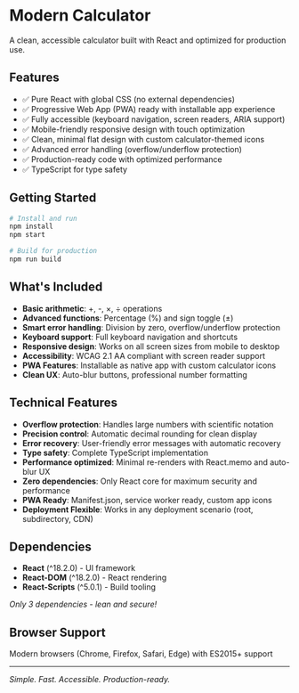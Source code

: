 # Modern Calculator

A clean, accessible calculator built with React and optimized for production use.

## Features

- ✅ Pure React with global CSS (no external dependencies)
- ✅ Progressive Web App (PWA) ready with installable app experience
- ✅ Fully accessible (keyboard navigation, screen readers, ARIA support)
- ✅ Mobile-friendly responsive design with touch optimization
- ✅ Clean, minimal flat design with custom calculator-themed icons
- ✅ Advanced error handling (overflow/underflow protection)
- ✅ Production-ready code with optimized performance
- ✅ TypeScript for type safety

## Getting Started

```bash
# Install and run
npm install
npm start

# Build for production
npm run build
```

## What's Included

- **Basic arithmetic**: +, -, ×, ÷ operations
- **Advanced functions**: Percentage (%) and sign toggle (±)
- **Smart error handling**: Division by zero, overflow/underflow protection
- **Keyboard support**: Full keyboard navigation and shortcuts
- **Responsive design**: Works on all screen sizes from mobile to desktop
- **Accessibility**: WCAG 2.1 AA compliant with screen reader support
- **PWA Features**: Installable as native app with custom calculator icons
- **Clean UX**: Auto-blur buttons, professional number formatting

## Technical Features

- **Overflow protection**: Handles large numbers with scientific notation
- **Precision control**: Automatic decimal rounding for clean display
- **Error recovery**: User-friendly error messages with automatic recovery
- **Type safety**: Complete TypeScript implementation
- **Performance optimized**: Minimal re-renders with React.memo and auto-blur UX
- **Zero dependencies**: Only React core for maximum security and performance
- **PWA Ready**: Manifest.json, service worker ready, custom app icons
- **Deployment Flexible**: Works in any deployment scenario (root, subdirectory, CDN)

## Dependencies

- **React** (^18.2.0) - UI framework
- **React-DOM** (^18.2.0) - React rendering
- **React-Scripts** (^5.0.1) - Build tooling

*Only 3 dependencies - lean and secure!*

## Browser Support

Modern browsers (Chrome, Firefox, Safari, Edge) with ES2015+ support

---

*Simple. Fast. Accessible. Production-ready.*

